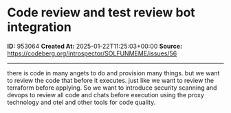 # Code review and test review bot integration

**ID:** 953064
**Created At:** 2025-01-22T11:25:03+00:00
**Source:** https://codeberg.org/introspector/SOLFUNMEME/issues/56

---

there is code in many angets to do and provision many things.
but we want to review the code that before it executes. 
just like we want to review the terraform before applying.
So we want to introduce security scanning and devops to review all code and chats before execution
using the proxy technology and otel and other tools for code quality.